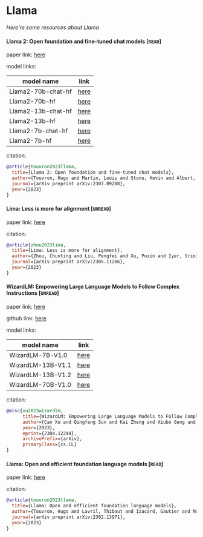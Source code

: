 # Llama
*Here're some resources about Llama*
    

#### Llama 2: Open foundation and fine-tuned chat models [`READ`]

paper link: [here](https://arxiv.org/pdf/2307.09288.pdf)

model links: 

|model name|link|
|-|-|
|Llama2-70b-chat-hf|[here](https://huggingface.co/meta-llama/Llama-2-70b-chat-hf)|
|Llama2-70b-hf|[here](https://huggingface.co/meta-llama/Llama-2-70b-hf)|
|Llama2-13b-chat-hf|[here](https://huggingface.co/meta-llama/Llama-2-13b-chat-hf)|
|Llama2-13b-hf|[here](https://huggingface.co/meta-llama/Llama-2-13b-hf)|
|Llama2-7b-chat-hf|[here](https://huggingface.co/meta-llama/Llama-2-7b-chat-hf)|
|Llama2-7b-hf|[here](https://huggingface.co/meta-llama/Llama-2-7b-hf)|

citation: 
```bibtex
@article{touvron2023llama,
  title={Llama 2: Open foundation and fine-tuned chat models},
  author={Touvron, Hugo and Martin, Louis and Stone, Kevin and Albert, Peter and Almahairi, Amjad and Babaei, Yasmine and Bashlykov, Nikolay and Batra, Soumya and Bhargava, Prajjwal and Bhosale, Shruti and others},
  journal={arXiv preprint arXiv:2307.09288},
  year={2023}
}
```


#### Lima: Less is more for alignment [`UNREAD`]

paper link: [here](https://arxiv.org/pdf/2305.11206)

citation: 
```bibtex
@article{zhou2023lima,
  title={Lima: Less is more for alignment},
  author={Zhou, Chunting and Liu, Pengfei and Xu, Puxin and Iyer, Srini and Sun, Jiao and Mao, Yuning and Ma, Xuezhe and Efrat, Avia and Yu, Ping and Yu, Lili and others},
  journal={arXiv preprint arXiv:2305.11206},
  year={2023}
}
```


#### WizardLM: Empowering Large Language Models to Follow Complex Instructions [`UNREAD`]

paper link: [here](https://arxiv.org/pdf/2304.12244.pdf)

github link: [here](https://github.com/nlpxucan/WizardLM)

model links: 

|model name|link|
|-|-|
|WizardLM-7B-V1.0|[here](https://huggingface.co/WizardLM/WizardLM-7B-V1.0)|
|WizardLM-13B-V1.1|[here](https://huggingface.co/WizardLM/WizardLM-13B-V1.1)|
|WizardLM-13B-V1.2|[here](https://huggingface.co/WizardLM/WizardLM-13B-V1.2)|
|WizardLM-70B-V1.0|[here](https://huggingface.co/WizardLM/WizardLM-70B-V1.0)|

citation:
```bibtex
@misc{xu2023wizardlm,
      title={WizardLM: Empowering Large Language Models to Follow Complex Instructions}, 
      author={Can Xu and Qingfeng Sun and Kai Zheng and Xiubo Geng and Pu Zhao and Jiazhan Feng and Chongyang Tao and Daxin Jiang},
      year={2023},
      eprint={2304.12244},
      archivePrefix={arXiv},
      primaryClass={cs.CL}
}
```
    

#### Llama: Open and efficient foundation language models [`READ`]

paper link: [here](https://arxiv.org/pdf/2302.13971)

citation: 
```bibtex
@article{touvron2023llama,
  title={Llama: Open and efficient foundation language models},
  author={Touvron, Hugo and Lavril, Thibaut and Izacard, Gautier and Martinet, Xavier and Lachaux, Marie-Anne and Lacroix, Timoth{\'e}e and Rozi{\`e}re, Baptiste and Goyal, Naman and Hambro, Eric and Azhar, Faisal and others},
  journal={arXiv preprint arXiv:2302.13971},
  year={2023}
}
```
    